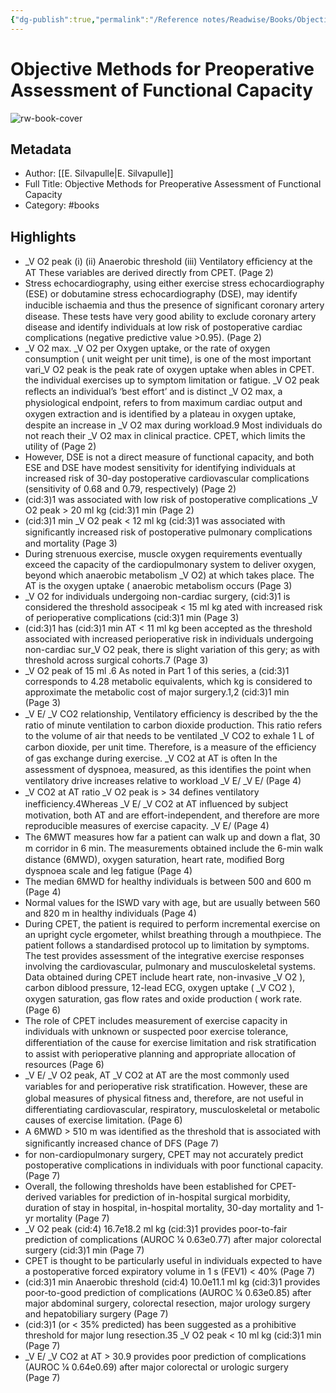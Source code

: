 ```yaml
---
{"dg-publish":true,"permalink":"/Reference notes/Readwise/Books/Objective Methods for Preoperative Assessment of Functional Capacity/"}
---
```


# Objective Methods for Preoperative Assessment of Functional Capacity

![rw-book-cover](https://readwise-assets.s3.amazonaws.com/static/images/default-book-icon-6.71d9a01814f7.png)

## Metadata
- Author: [[E. Silvapulle\|E. Silvapulle]]
- Full Title: Objective Methods for Preoperative Assessment of Functional Capacity
- Category: #books

## Highlights
- _V O2 peak (i) (ii) Anaerobic threshold (iii) Ventilatory efﬁciency at the AT These variables are derived directly from CPET. (Page 2)
- Stress echocardiography, using either exercise stress echocardiography (ESE) or dobutamine stress echocardiography (DSE), may identify inducible ischaemia and thus the presence of signiﬁcant coronary artery disease. These tests have very good ability to exclude coronary artery disease and identify individuals at low risk of postoperative cardiac complications (negative predictive value >0.95). (Page 2)
- _V O2 max. _V O2 per Oxygen uptake, or the rate of oxygen consumption ( unit weight per unit time), is one of the most important vari_V O2 peak is the peak rate of oxygen uptake when ables in CPET. the individual exercises up to symptom limitation or fatigue. _V O2 peak reﬂects an individual’s ‘best effort’ and is distinct _V O2 max, a physiological endpoint, refers to from maximum cardiac output and oxygen extraction and is identiﬁed by a plateau in oxygen uptake, despite an increase in _V O2 max during workload.9 Most individuals do not reach their _V O2 max in clinical practice. CPET, which limits the utility of (Page 2)
- However, DSE is not a direct measure of functional capacity, and both ESE and DSE have modest sensitivity for identifying individuals at increased risk of 30-day postoperative cardiovascular complications (sensitivity of 0.68 and 0.79, respectively) (Page 2)
- (cid:3)1 was associated with low risk of postoperative complications _V O2 peak > 20 ml kg (cid:3)1 min (Page 2)
- (cid:3)1 min _V O2 peak < 12 ml kg (cid:3)1 was associated with signiﬁcantly increased risk of postoperative pulmonary complications and mortality (Page 3)
- During strenuous exercise, muscle oxygen requirements eventually exceed the capacity of the cardiopulmonary system to deliver oxygen, beyond which anaerobic metabolism _V O2) at which takes place. The AT is the oxygen uptake ( anaerobic metabolism occurs (Page 3)
- _V O2 for individuals undergoing non-cardiac surgery, (cid:3)1 is considered the threshold associpeak < 15 ml kg ated with increased risk of perioperative complications (cid:3)1 min (Page 3)
- (cid:3)1 has (cid:3)1 min AT < 11 ml kg been accepted as the threshold associated with increased perioperative risk in individuals undergoing non-cardiac sur_V O2 peak, there is slight variation of this gery; as with threshold across surgical cohorts.7 (Page 3)
- _V O2 peak of 15 ml .6 As noted in Part 1 of this series, a (cid:3)1 corresponds to 4.28 metabolic equivalents, which kg is considered to approximate the metabolic cost of major surgery.1,2 (cid:3)1 min (Page 3)
- _V E/ _V CO2 relationship, Ventilatory efﬁciency is described by the the ratio of minute ventilation to carbon dioxide production. This ratio refers to the volume of air that needs to be ventilated _V CO2 to exhale 1 L of carbon dioxide, per unit time. Therefore, is a measure of the efﬁciency of gas exchange during exercise. _V CO2 at AT is often In the assessment of dyspnoea, measured, as this identiﬁes the point when ventilatory drive increases relative to workload _V E/ _V E/ (Page 4)
- _V CO2 at AT ratio _V O2 peak is > 34 deﬁnes ventilatory inefﬁciency.4Whereas _V E/ _V CO2 at AT inﬂuenced by subject motivation, both AT and are effort-independent, and therefore are more reproducible measures of exercise capacity. _V E/ (Page 4)
- The 6MWT measures how far a patient can walk up and down a ﬂat, 30 m corridor in 6 min. The measurements obtained include the 6-min walk distance (6MWD), oxygen saturation, heart rate, modiﬁed Borg dyspnoea scale and leg fatigue (Page 4)
- The median 6MWD for healthy individuals is between 500 and 600 m (Page 4)
- Normal values for the ISWD vary with age, but are usually between 560 and 820 m in healthy individuals (Page 4)
- During CPET, the patient is required to perform incremental exercise on an upright cycle ergometer, whilst breathing through a mouthpiece. The patient follows a standardised protocol up to limitation by symptoms. The test provides assessment of the integrative exercise responses involving the cardiovascular, pulmonary and musculoskeletal systems. Data obtained during CPET include heart rate, non-invasive _V O2 ), carbon diblood pressure, 12-lead ECG, oxygen uptake ( _V CO2 ), oxygen saturation, gas ﬂow rates and oxide production ( work rate. (Page 6)
- The role of CPET includes measurement of exercise capacity in individuals with unknown or suspected poor exercise tolerance, differentiation of the cause for exercise limitation and risk stratiﬁcation to assist with perioperative planning and appropriate allocation of resources (Page 6)
- _V E/ _V O2 peak, AT _V CO2 at AT are the most commonly used variables for and perioperative risk stratiﬁcation. However, these are global measures of physical ﬁtness and, therefore, are not useful in differentiating cardiovascular, respiratory, musculoskeletal or metabolic causes of exercise limitation. (Page 6)
- A 6MWD > 510 m was identiﬁed as the threshold that is associated with signiﬁcantly increased chance of DFS (Page 7)
- for non-cardiopulmonary surgery, CPET may not accurately predict postoperative complications in individuals with poor functional capacity. (Page 7)
- Overall, the following thresholds have been established for CPET-derived variables for prediction of in-hospital surgical morbidity, duration of stay in hospital, in-hospital mortality, 30-day mortality and 1-yr mortality (Page 7)
- _V O2 peak (cid:4) 16.7e18.2 ml kg (cid:3)1 provides poor-to-fair prediction of complications (AUROC ¼ 0.63e0.77) after major colorectal surgery (cid:3)1 min (Page 7)
- CPET is thought to be particularly useful in individuals expected to have a postoperative forced expiratory volume in 1 s (FEV1) < 40% (Page 7)
- (cid:3)1 min Anaerobic threshold (cid:4) 10.0e11.1 ml kg (cid:3)1 provides poor-to-good prediction of complications (AUROC ¼ 0.63e0.85) after major abdominal surgery, colorectal resection, major urology surgery and hepatobiliary surgery (Page 7)
- (cid:3)1 (or < 35% predicted) has been suggested as a prohibitive threshold for major lung resection.35 _V O2 peak < 10 ml kg (cid:3)1 min (Page 7)
- _V E/ _V CO2 at AT > 30.9 provides poor prediction of complications (AUROC ¼ 0.64e0.69) after major colorectal or urologic surgery (Page 7)
